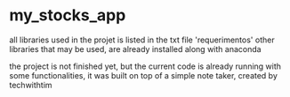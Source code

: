 # my_stocks_app

all libraries used in the projet is listed in the txt file 'requerimentos' 
other libraries that may be used, are already installed along with anaconda

the project is not finished yet, but the current code is already running with some functionalities,
it was built on top of a simple note taker, created by techwithtim
